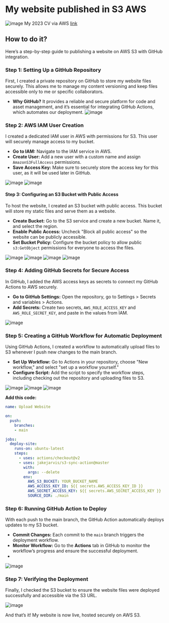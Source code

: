 # My website published in S3 AWS
![image](https://github.com/user-attachments/assets/2ad3f639-a204-425b-96c8-c1c46b26950f)
My 2023 CV via AWS [link](https://old-cv-kulerock.s3.eu-north-1.amazonaws.com/index.html)

## How to do it?

Here’s a step-by-step guide to publishing a website on AWS S3 with GitHub integration.

### Step 1: Setting Up a GitHub Repository
First, I created a private repository on GitHub to store my website files securely. This allows me to manage my content versioning and keep files accessible only to me or specific collaborators.
- **Why GitHub?** It provides a reliable and secure platform for code and asset management, and it’s essential for integrating GitHub Actions, which automates our deployment.
![image](https://github.com/user-attachments/assets/2098f673-2c5e-4082-9d21-93f3ce73280b)

### Step 2: AWS IAM User Creation

I created a dedicated IAM user in AWS with permissions for S3. This user will securely manage access to my bucket.

- **Go to IAM:** Navigate to the IAM service in AWS.
- **Create User:** Add a new user with a custom name and assign `AmazonS3FullAccess` permissions.
- **Save Access Key:** Make sure to securely store the access key for this user, as it will be used later in GitHub.

![image](https://github.com/user-attachments/assets/4e8cc0db-c7bc-46ec-a633-dea9dac9f1b5)
![image](https://github.com/user-attachments/assets/624945d2-71d3-479a-86db-c02831ba2153)

#### Step 3: Configuring an S3 Bucket with Public Access

To host the website, I created an S3 bucket with public access. This bucket will store my static files and serve them as a website.

- **Create Bucket:** Go to the S3 service and create a new bucket. Name it, and select the region.
- **Enable Public Access:** Uncheck "Block all public access" so the website can be publicly accessible.
- **Set Bucket Policy:** Configure the bucket policy to allow public `s3:GetObject` permissions for everyone to access the files.

![image](https://github.com/user-attachments/assets/533b9205-3529-4e4e-a2ad-7d779be354ea)
![image](https://github.com/user-attachments/assets/e3932697-ba41-40ec-af79-179f102646b0)
![image](https://github.com/user-attachments/assets/a778d400-85b3-4792-ac55-5071ebc3629d)
![image](https://github.com/user-attachments/assets/f2838063-a1fd-4e2f-a503-17128f83a2ee)

### Step 4: Adding GitHub Secrets for Secure Access

In GitHub, I added the AWS access keys as secrets to connect my GitHub Actions to AWS securely.

- **Go to GitHub Settings:** Open the repository, go to Settings > Secrets and variables > Actions.
- **Add Secrets:** Create two secrets, `AWS_ROLE_ACCESS_KEY` and `AWS_ROLE_SECRET_KEY`, and paste in the values from IAM.

![image](https://github.com/user-attachments/assets/e87b57dd-721f-4303-90f6-a3ca076544c7)

### Step 5: Creating a GitHub Workflow for Automatic Deployment

Using GitHub Actions, I created a workflow to automatically upload files to S3 whenever I push new changes to the main branch.

- **Set Up Workflow:** Go to Actions in your repository, choose "New workflow," and select "set up a workflow yourself."
- **Configure Script:** Add the script to specify the workflow steps, including checking out the repository and uploading files to S3.

![image](https://github.com/user-attachments/assets/27754c1a-9100-423c-9777-2ed5162623d8)
![image](https://github.com/user-attachments/assets/5e78e018-23e3-45b2-b114-28aee5e70294)
![image](https://github.com/user-attachments/assets/e8bba122-0fb7-429e-9c02-5aadb8031a36)

**Add this code:**
```yaml
name: Upload Website

on:
  push:
    branches:
    - main

jobs:
  deploy-site:
    runs-on: ubuntu-latest
    steps:
      - uses: actions/checkout@v2
      - uses: jakejarvis/s3-sync-action@master
        with:
          args: --delete
        env:
          AWS_S3_BUCKET: YOUR_BUCKET_NAME
          AWS_ACCESS_KEY_ID: ${{ secrets.AWS_ACCESS_KEY_ID }}
          AWS_SECRET_ACCESS_KEY: ${{ secrets.AWS_SECRET_ACCESS_KEY }}
          SOURCE_DIR: ./main
```

### Step 6: Running GitHub Action to Deploy

With each push to the main branch, the GitHub Action automatically deploys updates to my S3 bucket.

- **Commit Changes:** Each commit to the `main` branch triggers the deployment workflow.
- **Monitor Workflow:** Go to the **Actions** tab in GitHub to monitor the workflow’s progress and ensure the successful deployment.
- 
![image](https://github.com/user-attachments/assets/db478da4-c95e-4d1b-a7de-b31a5ff2d92f)

### Step 7: Verifying the Deployment

Finally, I checked the S3 bucket to ensure the website files were deployed successfully and accessible via the S3 URL.

![image](https://github.com/user-attachments/assets/68c6444b-0db5-46ae-9335-dd6590eba007)

And that’s it! My website is now live, hosted securely on AWS S3.




